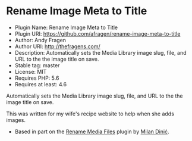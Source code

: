 # Rename Image Meta to Title

* Plugin Name:       Rename Image Meta to Title
* Plugin URI:        https://github.com/afragen/rename-image-meta-to-title
* Author:            Andy Fragen
* Author URI:        http://thefragens.com/
* Description:       Automatically sets the Media Library image slug, file, and URL to the the image title on save.
* Stable tag:        master
* License:           MIT
* Requires PHP:      5.6
* Requires at least: 4.6

Automatically sets the Media Library image slug, file, and URL to the the image title on save.

This was written for my wife's recipe website to help when she adds images.

* Based in part on the [Rename Media Files](https://wordpress.org/plugins/rename-media-files/) plugin by [Milan Dinić](https://milandinic.com).
